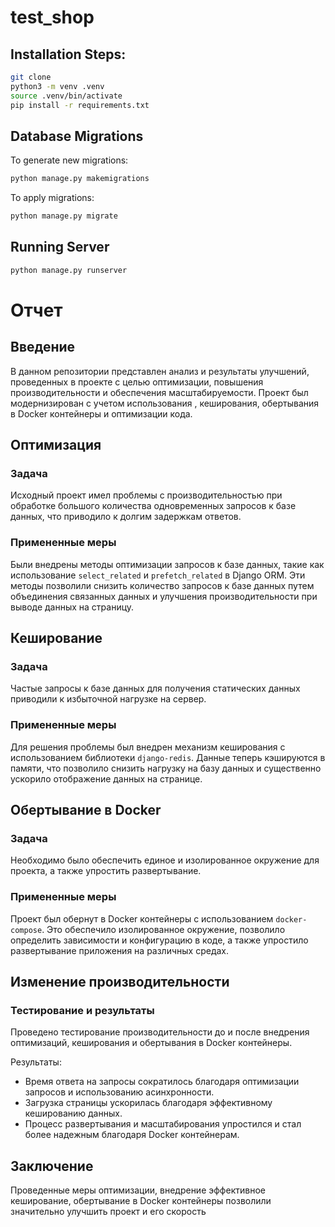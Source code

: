 # test_shop

## Installation Steps:

```bash
git clone
python3 -m venv .venv
source .venv/bin/activate
pip install -r requirements.txt
```

## Database Migrations
To generate new migrations:
```bash
python manage.py makemigrations
```

To apply migrations: 
```bash
python manage.py migrate
```

## Running Server

```bash
python manage.py runserver
```

#  Отчет

## Введение

 В данном репозитории представлен анализ и результаты улучшений, проведенных в проекте с целью оптимизации, повышения производительности и обеспечения масштабируемости. Проект был модернизирован с учетом использования , кеширования, обертывания в Docker контейнеры и оптимизации кода.

## Оптимизация

### Задача

Исходный проект имел проблемы с производительностью при обработке большого количества одновременных запросов к базе данных, что приводило к долгим задержкам ответов.

### Примененные меры

Были внедрены методы оптимизации запросов к базе данных, такие как использование `select_related` и `prefetch_related` в Django ORM. Эти методы позволили снизить количество запросов к базе данных путем объединения связанных данных и улучшения производительности при выводе данных на страницу.

## Кеширование

### Задача

Частые запросы к базе данных для получения статических данных приводили к избыточной нагрузке на сервер.

### Примененные меры

Для решения проблемы был внедрен механизм кеширования с использованием библиотеки `django-redis`. Данные теперь кэшируются в памяти, что позволило снизить нагрузку на базу данных и существенно ускорило отображение данных на странице.

## Обертывание в Docker

### Задача

Необходимо было обеспечить единое и изолированное окружение для проекта, а также упростить развертывание.

### Примененные меры

Проект был обернут в Docker контейнеры с использованием `docker-compose`. Это обеспечило изолированное окружение, позволило определить зависимости и конфигурацию в коде, а также упростило развертывание приложения на различных средах.

## Изменение производительности

### Тестирование и результаты

Проведено тестирование производительности до и после внедрения оптимизаций, кеширования и обертывания в Docker контейнеры.

Результаты:

- Время ответа на запросы сократилось благодаря оптимизации запросов и использованию асинхронности.
- Загрузка страницы ускорилась благодаря эффективному кешированию данных.
- Процесс развертывания и масштабирования упростился и стал более надежным благодаря Docker контейнерам.

## Заключение

Проведенные меры оптимизации, внедрение эффективное кеширование, обертывание в Docker контейнеры позволили значительно улучшить проект и его скорость
